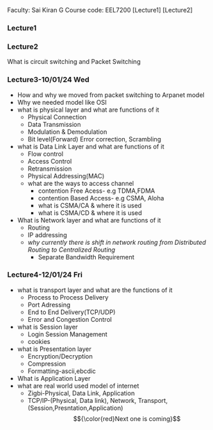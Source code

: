 Faculty: Sai Kiran G
Course code: EEL7200
[Lecture1]
[Lecture2]

### Lecture1

### Lecture2
What is circuit switching and Packet Switching

### Lecture3-10/01/24 Wed
- How and why we moved from packet switching to Arpanet model
- Why we needed model like OSI
- what is physical layer and what are functions of it
  - Physical Connection
  - Data Transmission
  - Modulation & Demodulation
  - Bit level(Forward) Error correction, Scrambling
- what is Data Link Layer and what are functions of it
  - Flow control
  - Access Control
  - Retransmission
  - Physical Addressing(MAC)
  - what are the ways to access channel
    - contention Free Acess- e.g TDMA,FDMA
    - contention Based Access- e.g CSMA, Aloha
    - what is CSMA/CA & where it is used
    - what is CSMA/CD & where it is used
- What is Network layer and what are functions of it
  - Routing
  - IP addressing
  - *why currently there is shift in network routing from Distributed Routing to Centralized Routing*
    - Separate Bandwidth Requirement

### Lecture4-12/01/24 Fri
- what is transport layer and what are the functions of it
  - Process to Process Delivery
  - Port Adressing
  - End to End Delivery(TCP/UDP)
  - Error and Congestion Control
- what is Session layer
  - Login Session Management
  - cookies
- what is Presentation layer
  - Encryption/Decryption
  - Compression
  - Formatting-ascii,ebcdic
- What is Application Layer
- what are real world used model of internet
  - Zigbi-Physical, Data Link, Application
  - TCP/IP-(Physical, Data link), Network, Transport, (Session,Presntation,Application)
$${\color{red}Next one is coming}$$
